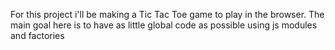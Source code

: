 For this project i'll be making a Tic Tac Toe game to play in the browser.
The main goal here is to have as little global code as possible using js modules and factories